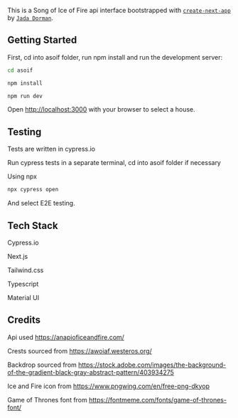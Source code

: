 This is a Song of Ice of Fire api interface bootstrapped with [`create-next-app`](https://github.com/vercel/next.js/tree/canary/packages/create-next-app) by [`Jada Dorman`](https://www.linkedin.com/in/jadadorman).

## Getting Started

First, cd into asoif folder, run npm install and run the development server:

```bash
cd asoif

npm install

npm run dev
```

Open [http://localhost:3000](http://localhost:3000) with your browser to select a house.

## Testing 
Tests are written in cypress.io

Run cypress tests in a separate terminal, cd into asoif folder if necessary

Using npx
```bash
npx cypress open
```
And select E2E testing.

## Tech Stack
Cypress.io

Next.js

Tailwind.css

Typescript

Material UI

## Credits

Api used https://anapioficeandfire.com/

Crests sourced from https://awoiaf.westeros.org/

Backdrop sourced from https://stock.adobe.com/images/the-background-of-the-gradient-black-gray-abstract-pattern/403934275

Ice and Fire icon from https://www.pngwing.com/en/free-png-dkyop  

Game of Thrones font from https://fontmeme.com/fonts/game-of-thrones-font/